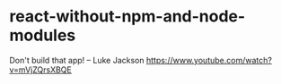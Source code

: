 # react-without-npm-and-node-modules

Don't build that app! – Luke Jackson
https://www.youtube.com/watch?v=mVjZQrsXBQE
